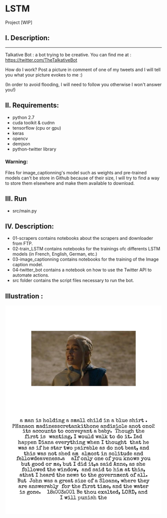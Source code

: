 # LSTM

Project [WIP]


## I. Description:
---------
Talkative Bot : a bot trying to be creative.
You can find me at : https://twitter.com/TheTalkativeBot

How do I work? Post a picture in comment of one of my tweets and I will tell you what your picture evokes to me :)

(In order to avoid flooding, I will need to follow you otherwise I won't answer you!)

## II. Requirements:
- python 2.7
- cuda toolkit & cudnn
- tensorflow (cpu or gpu)
- keras
- opencv
- demjson
- python-twitter library

### Warning:
Files for image_captionning's model such as weights and pre-trained models can't be store in Github because of their size, I will try to find a way to store them elsewhere and make them available to download.

## III. Run
- src/main.py

## IV. Description:
- 01-scrapers contains notebooks about the scrapers and downloader from FTP.
- 02-train_LSTM contains notebooks for the trainings ofc differents LSTM models (in French, English, German, etc.)
- 03-image_captionning contains notebooks for the training of the Image caption model.
- 04-twitter_bot contains a notebook on how to use the Twitter API to automate actions.
- src folder contains the script files necessary to run the bot.


## Illustration :
 
![alt tag](https://github.com/dvp-tran/LSTM/blob/master/data/output/40.jpg)
